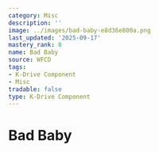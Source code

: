```yaml
---
category: Misc
description: ''
image: ../images/bad-baby-e8d36e800a.png
last_updated: '2025-09-17'
mastery_rank: 0
name: Bad Baby
source: WFCD
tags:
- K-Drive Component
- Misc
tradable: false
type: K-Drive Component
---
```


# Bad Baby

